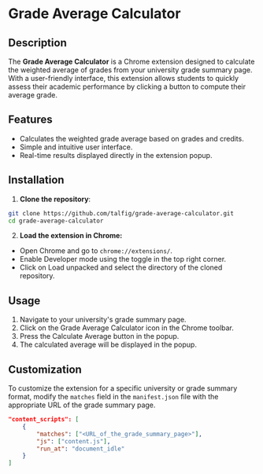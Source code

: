 # Grade Average Calculator

## Description

The **Grade Average Calculator** is a Chrome extension designed to calculate the weighted average of grades from your university grade summary page. With a user-friendly interface, this extension allows students to quickly assess their academic performance by clicking a button to compute their average grade.

## Features

- Calculates the weighted grade average based on grades and credits.
- Simple and intuitive user interface.
- Real-time results displayed directly in the extension popup.

## Installation

1. **Clone the repository**:

```bash
git clone https://github.com/talfig/grade-average-calculator.git
cd grade-average-calculator
```

2. **Load the extension in Chrome:**

- Open Chrome and go to `chrome://extensions/`.
- Enable Developer mode using the toggle in the top right corner.
- Click on Load unpacked and select the directory of the cloned repository.

## Usage

1. Navigate to your university's grade summary page.
2. Click on the Grade Average Calculator icon in the Chrome toolbar.
3. Press the Calculate Average button in the popup.
4. The calculated average will be displayed in the popup.

## Customization

To customize the extension for a specific university or grade summary format, modify the `matches` field in the `manifest.json` file with the appropriate URL of the grade summary page.
```json
"content_scripts": [
    {
        "matches": ["<URL_of_the_grade_summary_page>"],
        "js": ["content.js"],
        "run_at": "document_idle"
    }
]
```
